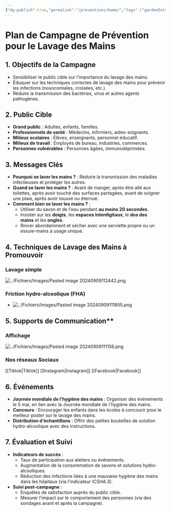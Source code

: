 ```yaml
---
{"dg-publish":true,"permalink":"/preventions/home/","tags":["gardenEntry"],"noteIcon":""}
---
```


# Plan de Campagne de Prévention pour le Lavage des Mains

## 1. Objectifs de la Campagne

- Sensibiliser le public cible sur l'importance du lavage des mains.
- Éduquer sur les techniques correctes de lavage des mains pour prévenir les infections (nosocomiales, croisées, etc.).
- Réduire la transmission des bactéries, virus et autres agents pathogènes.

## 2. Public Cible

- **Grand public** : Adultes, enfants, familles.
- **Professionnels de santé** : Médecins, infirmiers, aides-soignants.
- **Milieux scolaires** : Élèves, enseignants, personnel éducatif.
- **Milieux de travail** : Employés de bureau, industries, commerces.
- **Personnes vulnérables** : Personnes âgées, immunodéprimées.

## 3. Messages Clés

- **Pourquoi se laver les mains ?** : Réduire la transmission des maladies infectieuses et protéger les autres.
- **Quand se laver les mains ?** : Avant de manger, après être allé aux toilettes, après avoir touché des surfaces partagées, avant de soigner une plaie, après avoir toussé ou éternué.
- **Comment bien se laver les mains ?** :
    - Utiliser du savon et de l'eau pendant **au moins 20 secondes**.
    - Insister sur les **doigts**, les **espaces interdigitaux**, le **dos des mains** et les **ongles**.
    - Rincer abondamment et sécher avec une serviette propre ou un essuie-mains à usage unique.

## 4. Techniques de Lavage des Mains à Promouvoir

### Lavage simple
![../Fichiers/Images/Pasted image 20240909112442.png](/img/user/Fichiers/Images/Pasted%20image%2020240909112442.png)

### Friction hydro-alcoolique (FHA)
- ![../Fichiers/Images/Pasted image 20240909111855.png](/img/user/Fichiers/Images/Pasted%20image%2020240909111855.png)


## 5. **Supports de Communication****
### Affichage

![../Fichiers/Images/Pasted image 20240909111156.png](/img/user/Fichiers/Images/Pasted%20image%2020240909111156.png)
### Nos réseaux Sociaux
[[Tiktok\|Tiktok]]
[[Instagram\|Instagram]]
[[Facebook\|Facebook]]

## 6. Événements

- **Journée mondiale de l’hygiène des mains** : Organiser des événements le 5 mai, en lien avec la Journée mondiale de l'hygiène des mains.
- **Concours** : Encourager les enfants dans les écoles à concourir pour le meilleur poster sur le lavage des mains.
- **Distribution d'échantillons** : Offrir des petites bouteilles de solution hydro-alcoolique avec des instructions.

## 7. Évaluation et Suivi

- **Indicateurs de succès** :
    - Taux de participation aux ateliers ou événements.
    - Augmentation de la consommation de savons et solutions hydro-alcooliques.
    - Réduction des infections liées à une mauvaise hygiène des mains dans les hôpitaux (via l'indicateur ICSHA.3).
- **Suivi post-campagne** :
    - Enquêtes de satisfaction auprès du public cible.
    - Mesurer l'impact sur le comportement des personnes (via des sondages avant et après la campagne).